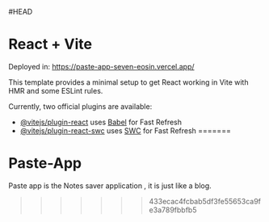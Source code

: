 #HEAD
# React + Vite

Deployed in: https://paste-app-seven-eosin.vercel.app/

This template provides a minimal setup to get React working in Vite with HMR and some ESLint rules.

Currently, two official plugins are available:

- [@vitejs/plugin-react](https://github.com/vitejs/vite-plugin-react/blob/main/packages/plugin-react/README.md) uses [Babel](https://babeljs.io/) for Fast Refresh
- [@vitejs/plugin-react-swc](https://github.com/vitejs/vite-plugin-react-swc) uses [SWC](https://swc.rs/) for Fast Refresh
=======
# Paste-App
Paste app is the Notes saver application , it is just like a blog. 
>>>>>>> 433ecac4fcbab5df3fe55653ca9fe3a789fbbfb5
